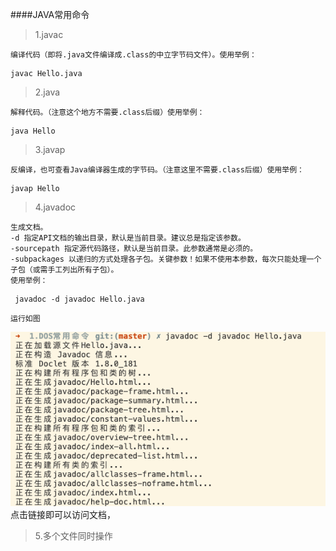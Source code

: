 ####JAVA常用命令
> 1.javac

    编译代码（即将.java文件编译成.class的中立字节码文件）。使用举例：

```
javac Hello.java
```

> 2.java
    
    解释代码。（注意这个地方不需要.class后缀）使用举例： 
    
```
java Hello
```
> 3.javap
    
    反编译，也可查看Java编译器生成的字节码。（注意这里不需要.class后缀）使用举例：
```
javap Hello
```
> 4.javadoc

    生成文档。
    -d 指定API文档的输出目录，默认是当前目录。建议总是指定该参数。
    -sourcepath 指定源代码路径，默认是当前目录。此参数通常是必须的。
    -subpackages 以递归的方式处理各子包。关键参数！如果不使用本参数，每次只能处理一个
    子包（或需手工列出所有子包）。
    使用举例：
    
```
 javadoc -d javadoc Hello.java
```
    运行如图

![javadoc图片](https://github.com/miaozasanynoe/Java-learning/blob/master/public/images/Java-dos-3.png)
    点击链接即可以访问文档，
> 5.多个文件同时操作

